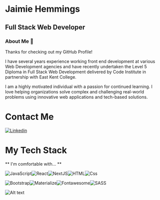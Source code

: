 # Jaimie Hemmings

## Full Stack Web Developer

### About Me 👋

Thanks for checking out my GitHub Profile!

I have several years experience working front end development at various Web Development agencies and have recently undertaken the Level 5 Diploma in Full Stack Web Development delivered by Code Institute in partnership with East Kent College.

I am a highly motivated individual with a passion for continued learning. I love helping organizations solve complex and challenging real-world problems using innovative web applications and tech-based solutions.

# Contact Me

<a href="https://www.linkedin.com/in/jaimie-hemmings-379786271/">
  <img
    alt="Linkedin" target="_blank" rel="noopener noreferrer"
    src="https://img.shields.io/badge/linkedin-0077B5?logo=linkedin&logoColor=white&style=for-the-badge"
  />
</a>

# My Tech Stack

** I'm comfortable with... **

<img alt="JavaScript" src="https://img.shields.io/badge/javascript-%23323330.svg?style=for-the-badge&logo=javascript&logoColor=%23F7DF1E" /><img alt="React" src="https://img.shields.io/badge/react-%2320232a.svg?style=for-the-badge&amp;logo=react&amp;logoColor=%2361DAFB" /><img alt="NextJS" src="https://img.shields.io/badge/Next-black?style=for-the-badge&logo=next.js&logoColor=white" /><img alt="HTML" src="https://img.shields.io/badge/html5-E34F26?logo=html5&logoColor=white&style=for-the-badge" /><img alt="Css" src="https://img.shields.io/badge/css%203-1572B6?logo=css3&logoColor=white&style=for-the-badge" />

<img alt="Bootstrap" src="https://img.shields.io/badge/bootstrap-7952B3?logo=bootstrap&logoColor=white&style=for-the-badge" /><img alt="Materialize" src="https://img.shields.io/badge/materialize-ee6e73?logo=materialize&logoColor=white&style=for-the-badge" /><img alt="Fontawesome" src="https://img.shields.io/badge/fontawesome-4f89d0?logo=fontawesome&logoColor=white&style=for-the-badge" /><img alt="SASS" src="https://img.shields.io/badge/SASS-hotpink.svg?style=for-the-badge&logo=SASS&logoColor=white" />

![Alt text](https://spotify-recently-played-readme.vercel.app/api?user=112298241)
